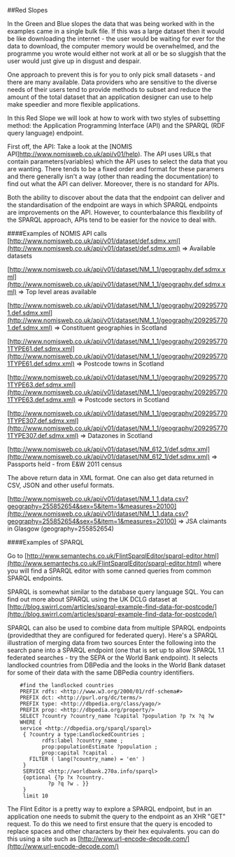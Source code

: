 ##Red Slopes

In the Green and Blue slopes the data that was being worked with in the examples came in a single bulk file.  If this was a large dataset then it would be like downloading the internet - the user would be waiting for ever for the data to download, the computer memory would be overwhelmed, and the programme you wrote would either not work at all or be so sluggish that the user would just give up in disgust and despair.

One approach to prevent this is for you to only pick small datasets - and there are many available.  Data providers who are sensitive to the diverse needs of their users tend to provide methods to subset and reduce the amount of the total dataset that an application designer can use to help make speedier and more flexible applications.

In this Red Slope we will look at how to work with two styles of subsetting method: the Application Programming Interface (API) and the SPARQL (RDF query language) endpoint.

First off, the API:  Take a look at the [NOMIS API]http://www.nomisweb.co.uk/api/v01/help).  The API uses URLs that contain parameters(variables) which the API uses to select the data that you are wanting.  There tends to be a fixed order and format for these paramers and there generally isn't a way (other than reading the documentation) to find out what the API can deliver.  Moreover, there is no standard for APIs.  

Both the ability to discover about the data that the endpoint can deliver and the standardisation of the endpoint are ways in which SPARQL endpoints are improvements on the API.  However, to counterbalance this flexibility of the SPARQL approach, APIs tend to be easier for the novice to deal with.

####Examples of NOMIS API calls
[http://www.nomisweb.co.uk/api/v01/dataset/def.sdmx.xml](http://www.nomisweb.co.uk/api/v01/dataset/def.sdmx.xml)   => Available datasets

[http://www.nomisweb.co.uk/api/v01/dataset/NM_1_1/geography.def.sdmx.xml](http://www.nomisweb.co.uk/api/v01/dataset/NM_1_1/geography.def.sdmx.xml)  => Top level areas available

[http://www.nomisweb.co.uk/api/v01/dataset/NM_1_1/geography/2092957701.def.sdmx.xml](http://www.nomisweb.co.uk/api/v01/dataset/NM_1_1/geography/2092957701.def.sdmx.xml)  => Constituent geographies in Scotland

[http://www.nomisweb.co.uk/api/v01/dataset/NM_1_1/geography/2092957701TYPE61.def.sdmx.xml](http://www.nomisweb.co.uk/api/v01/dataset/NM_1_1/geography/2092957701TYPE61.def.sdmx.xml)  => Postcode towns in Scotland

[http://www.nomisweb.co.uk/api/v01/dataset/NM_1_1/geography/2092957701TYPE63.def.sdmx.xml](http://www.nomisweb.co.uk/api/v01/dataset/NM_1_1/geography/2092957701TYPE63.def.sdmx.xml)  => Postcode sectors in Scotland

[http://www.nomisweb.co.uk/api/v01/dataset/NM_1_1/geography/2092957701TYPE307.def.sdmx.xml](http://www.nomisweb.co.uk/api/v01/dataset/NM_1_1/geography/2092957701TYPE307.def.sdmx.xml)  => Datazones in Scotland

[http://www.nomisweb.co.uk/api/v01/dataset/NM_612_1/def.sdmx.xml](http://www.nomisweb.co.uk/api/v01/dataset/NM_612_1/def.sdmx.xml)  => Passports held - from E&W 2011 census


The above return data in XML format.  One can also get data returned in CSV, JSON and other useful formats.  

[http://www.nomisweb.co.uk/api/v01/dataset/NM_1_1.data.csv?geography=255852654&sex=5&item=1&measures=20100](http://www.nomisweb.co.uk/api/v01/dataset/NM_1_1.data.csv?geography=255852654&sex=5&item=1&measures=20100)  => JSA claimants in Glasgow (geography=255852654)


####Examples of SPARQL

Go to [http://www.semantechs.co.uk/FlintSparqlEditor/sparql-editor.html](http://www.semantechs.co.uk/FlintSparqlEditor/sparql-editor.html) where you will find a SPARQL editor with some canned queries from common SPARQL endpoints.

SPARQL is somewhat similar to the database query language SQL.  You can find out more about SPARQL using the UK DCLG dataset at [http://blog.swirrl.com/articles/sparql-example-find-data-for-postcode/](http://blog.swirrl.com/articles/sparql-example-find-data-for-postcode/)

SPARQL can also be used to combine data from multiple SPARQL endpoints (providedthat they are configured for federated query).  Here's a SPARQL illustration of merging data from two sources
Enter the following into the search pane into a SPARQL endpoint (one that is set up to allow SPARQL 1.1 federated searches - try the SEPA or the World Bank endpoint).  It selects landlocked countries from DBPedia and the looks in the World Bank dataset for some of their data with the same DBPedia country identifiers. 

```
    #find the landlocked countries 
    PREFIX rdfs: <http://www.w3.org/2000/01/rdf-schema#> 
    PREFIX dct: <http://purl.org/dc/terms/> 
    PREFIX type: <http://dbpedia.org/class/yago/> 
    PREFIX prop: <http://dbpedia.org/property/> 
    SELECT ?country ?country_name ?capital ?population ?p ?x ?q ?w 
    WHERE { 
    service <http://dbpedia.org/sparql/sparql> 
     { ?country a type:LandlockedCountries ; 
           rdfs:label ?country_name ; 
           prop:populationEstimate ?population ; 
           prop:capital ?capital . 
       FILTER ( lang(?country_name) = 'en' )
     }
     SERVICE <http://worldbank.270a.info/sparql>
     {optional {?p ?x ?country.
             ?p ?q ?w . }}
     }
     limit 10
 ```

The Flint Editor is a pretty way to explore a SPARQL endpoint, but in an application one needs to submit the query to the endpoint as an XHR "GET" request.  To do this we need to first ensure that the query is encoded to replace spaces and other characters by their hex equivalents.  you can do this using a site such as [http://www.url-encode-decode.com/](http://www.url-encode-decode.com/)